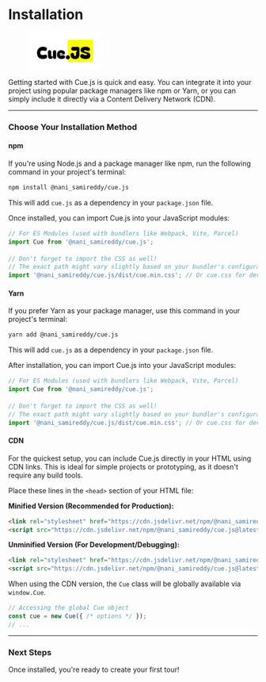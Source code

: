 # Installation

<figure><picture><source srcset="../.gitbook/assets/dark-theme.svg" media="(prefers-color-scheme: dark)"><img src="../.gitbook/assets/light-theme.svg" alt="" width="150"></picture><figcaption></figcaption></figure>

Getting started with Cue.js is quick and easy. You can integrate it into your project using popular package managers like npm or Yarn, or you can simply include it directly via a Content Delivery Network (CDN).

***

### Choose Your Installation Method

#### npm

If you're using Node.js and a package manager like npm, run the following command in your project's terminal:

```bash
npm install @nani_samireddy/cue.js
```

This will add `cue.js` as a dependency in your `package.json` file.

Once installed, you can import Cue.js into your JavaScript modules:

```javascript
// For ES Modules (used with bundlers like Webpack, Vite, Parcel)
import Cue from '@nani_samireddy/cue.js';

// Don't forget to import the CSS as well!
// The exact path might vary slightly based on your bundler's configuration.
import '@nani_samireddy/cue.js/dist/cue.min.css'; // Or cue.css for development
```

#### Yarn

If you prefer Yarn as your package manager, use this command in your project's terminal:

```bash
yarn add @nani_samireddy/cue.js
```

This will add `cue.js` as a dependency in your `package.json` file.

After installation, you can import Cue.js into your JavaScript modules:

```javascript
// For ES Modules (used with bundlers like Webpack, Vite, Parcel)
import Cue from '@nani_samireddy/cue.js';

// Don't forget to import the CSS as well!
// The exact path might vary slightly based on your bundler's configuration.
import '@nani_samireddy/cue.js/dist/cue.min.css'; // Or cue.css for development
```

#### CDN

For the quickest setup, you can include Cue.js directly in your HTML using CDN links. This is ideal for simple projects or prototyping, as it doesn't require any build tools.

Place these lines in the `<head>` section of your HTML file:

**Minified Version (Recommended for Production):**

```html
<link rel="stylesheet" href="https://cdn.jsdelivr.net/npm/@nani_samireddy/cue.js@latest/dist/cue.min.css">
<script src="https://cdn.jsdelivr.net/npm/@nani_samireddy/cue.js@latest/dist/cue.min.js"></script>
```

**Unminified Version (For Development/Debugging):**

```html
<link rel="stylesheet" href="https://cdn.jsdelivr.net/npm/@nani_samireddy/cue.js@latest/dist/cue.css">
<script src="https://cdn.jsdelivr.net/npm/@nani_samireddy/cue.js@latest/dist/cue.umd.js"></script>
```

When using the CDN version, the `Cue` class will be globally available via `window.Cue`.

```javascript
// Accessing the global Cue object
const cue = new Cue({ /* options */ });
// ...
```

***

### Next Steps

Once installed, you're ready to create your first tour!
